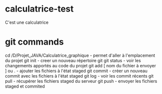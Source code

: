 # calculatrice-test
C'est une calculatrice

# git commands

cd /D/Projet_JAVA/Calculatrice_graphique - permet d'aller à l'emplacement du projet
git init -  creer un nouveau répertoire git
git status - voir les changements apportés au code du projet
git add [ nom du fichier à envoyer ] ou . - ajouter les fichiers à l'état staged 
git commit - créer un nouveau commit avec les fichiers à l'état staged
git log - voir les commit récents
git pull - récupérer les fichiers staged du serveur 
git push - envoyer les fichiers staged et commited 
